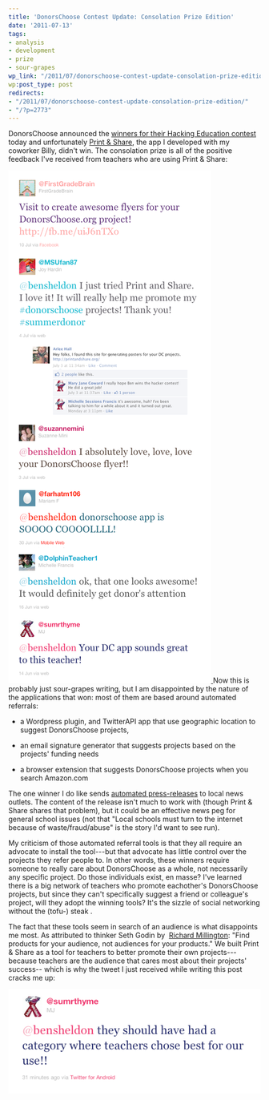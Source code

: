 ```yaml
---
title: 'DonorsChoose Contest Update: Consolation Prize Edition'
date: '2011-07-13'
tags:
- analysis
- development
- prize
- sour-grapes
wp_link: "/2011/07/donorschoose-contest-update-consolation-prize-edition/"
wp:post_type: post
redirects:
- "/2011/07/donorschoose-contest-update-consolation-prize-edition/"
- "/?p=2773"
---
```


DonorsChoose announced the [winners for their Hacking Education contest](http://www.donorschoose.org/hacking-education-winners) today and unfortunately [Print & Share](http://printandshare.com), the app I developed with my coworker Billy, didn't win. The consolation prize is all of the positive feedback I've received from teachers who are using Print & Share:

[ ![](2011-07-13-DonorsChoose-Contest-Update-Consolation-Prize-Edition/Donorschoose-Feedback.png "Donorschoose Feedback") ](2011-07-13-DonorsChoose-Contest-Update-Consolation-Prize-Edition/Donorschoose-Feedback.png)Now this is probably just sour-grapes writing, but I am disappointed by the nature of the applications that won: most of them are based around automated referrals:

- a Wordpress plugin, and TwitterAPI app that use geographic location to suggest DonorsChoose projects,

- an email signature generator that suggests projects based on the projects' funding needs

- a browser extension that suggests DonorsChoose projects when you search Amazon.com

The one winner I do like sends [automated press-releases](http://dc2jpr.appspot.com/) to local news outlets. The content of the release isn't much to work with (though Print & Share shares that problem), but it could be an effective news peg for general school issues (not that "Local schools must turn to the internet because of waste/fraud/abuse" is the story I'd want to see run).

My criticism of those automated referral tools is that they all require an advocate to install the tool---but that advocate has little control over the projects they refer people to. In other words, these winners require someone to really care about DonorsChoose as a whole, not necessarily any specific project. Do those individuals exist, en masse? I've learned there is a big network of teachers who promote eachother's DonorsChoose projects, but since they can't specifically suggest a friend or colleague's project, will they adopt the winning tools? It's the sizzle of social networking without the (tofu-) steak .

The fact that these tools seem in search of an audience is what disappoints me most. As attributed to thinker Seth Godin by  [Richard Millington](http://www.feverbee.com/2011/07/startups.html): "Find products for your audience, not audiences for your products." We built Print & Share as a tool for teachers to better promote their own projects---because teachers are the audience that cares most about their projects' success-- which is why the tweet I just received while writing this post cracks me up:

[ ![](2011-07-13-DonorsChoose-Contest-Update-Consolation-Prize-Edition/Donorschoose-Feedback-category.png "Donorschoose Feedback category") ](2011-07-13-DonorsChoose-Contest-Update-Consolation-Prize-Edition/Donorschoose-Feedback-category.png)
